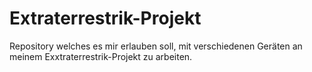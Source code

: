 # Extraterrestrik-Projekt
Repository welches es mir erlauben soll, mit verschiedenen Geräten an meinem Exxtraterrestrik-Projekt zu arbeiten.
